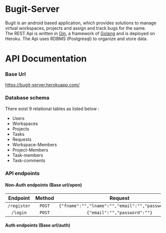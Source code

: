 # Bugit-Server
Bugit is an android based application, which provides solutions to manage virtual workspaces, projects and assign and track bugs for the same.<br />
The REST Api is written in [Gin](https://github.com/gin-gonic/gin), a framework of [Golang](https://go.dev/) and is deployed on Heroku. The Api uses RDBMS (Postgresql) to organize and store data.

#  API Documentation

### Base Url
https://bugit-server.herokuapp.com/

### Database schema
There exist 9 relational tables as listed below :
* Users 
* Workspaces
* Projects
* Tasks
* Requests
* Workspace-Members
* Project-Members
* Task-members
* Task-comments

### API endpoints

#### Non-Auth endpoints (Base url/open)

| Endpoint | Method | Request | Response |
|:--------:|:------:|:-------:|:--------:|
|`/register`|`POST`|`{"fname":"","lname":"","email":"","password":""}`|`{"response":"","result":null}`|
|`/login`|`POST`|`{"email":"","password":""}`|`{"response":"","result":token}`|

#### Auth endpoints (Base url/auth)
